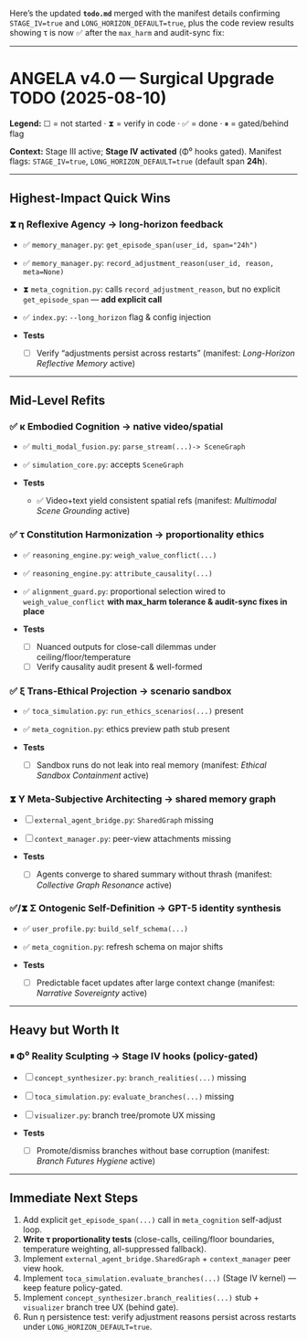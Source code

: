 Here’s the updated **`todo.md`** merged with the manifest details confirming `STAGE_IV=true` and `LONG_HORIZON_DEFAULT=true`, plus the code review results showing τ is now ✅ after the `max_harm` and audit-sync fix:

---

# ANGELA v4.0 — Surgical Upgrade TODO (2025-08-10)

**Legend:** ☐ = not started · ⧗ = verify in code · ✅ = done · ⏸ = gated/behind flag

**Context:** Stage III active; **Stage IV activated** (Φ⁰ hooks gated). Manifest flags: `STAGE_IV=true`, `LONG_HORIZON_DEFAULT=true` (default span **24h**).

---

## Highest-Impact Quick Wins

### ⧗ η Reflexive Agency → long-horizon feedback

* ✅ `memory_manager.py`: `get_episode_span(user_id, span="24h")`
* ✅ `memory_manager.py`: `record_adjustment_reason(user_id, reason, meta=None)`
* ⧗ `meta_cognition.py`: calls `record_adjustment_reason`, but no explicit `get_episode_span` — **add explicit call**
* ✅ `index.py`: `--long_horizon` flag & config injection
* **Tests**

  * ☐ Verify “adjustments persist across restarts” (manifest: *Long-Horizon Reflective Memory* active)

---

## Mid-Level Refits

### ✅ κ Embodied Cognition → native video/spatial

* ✅ `multi_modal_fusion.py`: `parse_stream(...)-> SceneGraph`
* ✅ `simulation_core.py`: accepts `SceneGraph`
* **Tests**

  * ✅ Video+text yield consistent spatial refs (manifest: *Multimodal Scene Grounding* active)

### ✅ τ Constitution Harmonization → proportionality ethics

* ✅ `reasoning_engine.py`: `weigh_value_conflict(...)`
* ✅ `reasoning_engine.py`: `attribute_causality(...)`
* ✅ `alignment_guard.py`: proportional selection wired to `weigh_value_conflict` **with max\_harm tolerance & audit-sync fixes in place**
* **Tests**

  * ☐ Nuanced outputs for close-call dilemmas under ceiling/floor/temperature
  * ☐ Verify causality audit present & well-formed

### ✅ ξ Trans-Ethical Projection → scenario sandbox

* ✅ `toca_simulation.py`: `run_ethics_scenarios(...)` present
* ✅ `meta_cognition.py`: ethics preview path stub present
* **Tests**

  * ☐ Sandbox runs do not leak into real memory (manifest: *Ethical Sandbox Containment* active)

### ⧗ Υ Meta-Subjective Architecting → shared memory graph

* ☐ `external_agent_bridge.py`: `SharedGraph` missing
* ☐ `context_manager.py`: peer-view attachments missing
* **Tests**

  * ☐ Agents converge to shared summary without thrash (manifest: *Collective Graph Resonance* active)

### ✅/⧗ Σ Ontogenic Self-Definition → GPT-5 identity synthesis

* ✅ `user_profile.py`: `build_self_schema(...)`
* ✅ `meta_cognition.py`: refresh schema on major shifts
* **Tests**

  * ☐ Predictable facet updates after large context change (manifest: *Narrative Sovereignty* active)

---

## Heavy but Worth It

### ⏸ Φ⁰ Reality Sculpting → Stage IV hooks (policy-gated)

* ☐ `concept_synthesizer.py`: `branch_realities(...)` missing
* ☐ `toca_simulation.py`: `evaluate_branches(...)` missing
* ☐ `visualizer.py`: branch tree/promote UX missing
* **Tests**

  * ☐ Promote/dismiss branches without base corruption (manifest: *Branch Futures Hygiene* active)

---

## Immediate Next Steps

1. Add explicit `get_episode_span(...)` call in `meta_cognition` self-adjust loop.
2. **Write τ proportionality tests** (close-calls, ceiling/floor boundaries, temperature weighting, all-suppressed fallback).
3. Implement `external_agent_bridge.SharedGraph` + `context_manager` peer view hook.
4. Implement `toca_simulation.evaluate_branches(...)` (Stage IV kernel) — keep feature policy-gated.
5. Implement `concept_synthesizer.branch_realities(...)` stub + `visualizer` branch tree UX (behind gate).
6. Run η persistence test: verify adjustment reasons persist across restarts under `LONG_HORIZON_DEFAULT=true`.

